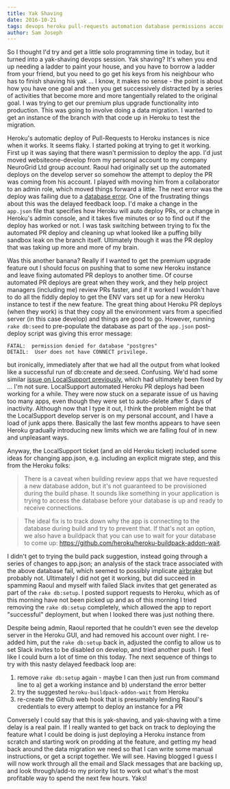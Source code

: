 ```yaml
---
title: Yak Shaving
date: 2016-10-21
tags: devops heroku pull-requests automation database permissions accounts admin
author: Sam Joseph
---
```



So I thought I'd try and get a little solo programming time in today, but it turned into a yak-shaving devops session.  Yak shaving?  It's when you end up needing a ladder to paint your house, and you have to borrow a ladder from your friend, but you need to go get his keys from his neighbour who has to finish shaving his yak ... I know, it makes no sense - the point is about how you have one goal and then you get successively distracted by a series of activities that become more and more tangentially related to the original goal.  I was trying to get our premium plus upgrade functionality into production.  This was going to involve doing a data migration.  I wanted to get an instance of the branch with that code up in Heroku to test the migration.

Heroku's automatic deploy of Pull-Requests to Heroku instances is nice when it works.  It seems flaky.  I started poking at trying to get it working.  First up it was saying that there wasn't permission to deploy the app.  I'd just moved websiteone-develop from my personal account to my company NeuroGrid Ltd group account.  Raoul had originally set up the automated deploys on the develop server so somehow the attempt to deploy the PR was coming from his account.  I played with moving him from a collaborator to an admin role, which moved things forward a little.  The next error was the deploy was failing due to a [database error](https://github.com/AgileVentures/WebsiteOne/issues/1348).  One of the frustrating things about this was the delayed feedback loop.  I'd make a change in the `app.json` file that specifies how Heroku will auto deploy PRs, or a change in Heroku's admin console, and it takes five minutes or so to find out if the deploy has worked or not.  I was task switching between trying to fix the automated PR deploy and cleaning up what looked like a puffing billy sandbox leak on the branch itself. Ultimately though it was the PR deploy that was taking up more and more of my brain.

Was this another banana?  Really if I wanted to get the premium upgrade feature out I should focus on pushing that to some new Heroku instance and leave fixing automated PR deploys to another time.  Of course automated PR deploys are great when they work, and they help project managers (including me) review PRs faster, and if it worked I wouldn't have to do all the fiddly deploy to get the ENV vars set up for a new Heroku instance to test if the new feature.  The great thing about Heroku PR deploys (when they work) is that they copy all the environment vars from a specified server (in this case develop) and things are good to go.  However, running `rake db:seed` to pre-populate the database as part of the `app.json` post-deploy script was giving this error message:

```
FATAL:  permission denied for database "postgres"
DETAIL:  User does not have CONNECT privilege.
```

but ironically, immediately after that we had all the output from what looked like a successful run of db:create and de:seed.  Confusing.  We'd had some similar [issue on LocalSupport previously](https://www.pivotaltracker.com/story/show/116276111), which had ultimately been fixed by ... I'm not sure.  LocalSupport automated Heroku PR deploys had been working for a while.  They were now stuck on a separate issue of us having too many apps, even though they were set to auto-delete after 5 days of inactivity.  Although now that I type it out, I think the problem might be that the LocalSupport develop server is on my personal account, and I have a load of junk apps there.  Basically the last few months appears to have seen Heroku gradually introducing new limits which we are falling foul of in new and unpleasant ways.

Anyway, the LocalSupport ticket (and an old Heroku ticket) included some ideas for changing app.json, e.g. including an explicit migrate step, and this from the Heroku folks:

> There is a caveat when building review apps that we have requested a new database addon, but it's not guaranteed to be provisioned during the build phase. It sounds like something in your application is trying to access the database before your database is up and ready to receive connections.

> The ideal fix is to track down why the app is connecting to the database during build and try to prevent that. If that's not an option, we also have a buildpack that you can use to wait for your database to come up: https://github.com/heroku/heroku-buildpack-addon-wait.

I didn't get to trying the build pack suggestion, instead going through a series of changes to app.json; an analysis of the stack trace associated with the above database fail, which seemed to possibly implicate [airbrake](https://github.com/airbrake/airbrake/issues/620) but probably not.  Ultimately I did not get it working, but did succeed in spamming Raoul and myself with failed Slack invites that get generated as part of the `rake db:setup`.  I posted support requests to Heroku, which as of this morning have not been picked up and as of this morning I tried removing the `rake db:setup` completely, which allowed the app to report "successful" deployment, but when I looked there was just nothing there.

Despite being admin, Raoul reported that he couldn't even see the develop server in the Heroku GUI, and had removed his account over night.  I re-added him, put the `rake db:setup` back in, adjusted the config to allow us to set Slack invites to be disabled on develop, and tried another push.  I feel like I could burn a lot of time on this today.  The next sequence of things to try with this nasty delayed feedback loop are:

1) remove `rake db:setup` again - maybe I can then just run from command line to a) get a working instance and b) understand the error better
2) try the suggested `heroku-buildpack-addon-wait` from Heroku
3) re-create the Github web hook that is presumably lending Raoul's credentials to every attempt to deploy an instance for a PR

Conversely I could say that this is yak-shaving, and yak-shaving with a time delay is a real pain.  If I really wanted to get back on track to deploying the feature what I could be doing is just deploying a Heroku instance from scratch and starting work on prodding at the feature, and getting my head back around the data migration we need so that I can write some manual instructions, or get a script together.  We will see.  Having blogged I guess I will now work through all the email and Slack messages that are backing up, and look through/add-to my priority list to work out what's the most profitable way to spend the next few hours.  Yaks!
